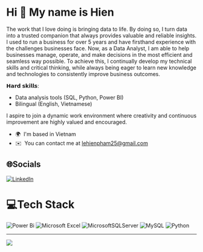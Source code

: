 Hi 👋 My name is Hien
=====================

The work that I love doing is bringing data to life. By doing so, I turn data into a trusted companion that always provides valuable and reliable insights. 
I used to run a business for over 5 years and have firsthand experience with the challenges businesses face. Now, as a Data Analyst, I am able to help businesses manage, operate, and make decisions in the most efficient and seamless way possible. To achieve this, I continually develop my technical skills and critical thinking, while always being eager to learn new knowledge and technologies to consistently improve business outcomes.

𝗛𝗮𝗿𝗱 𝘀𝗸𝗶𝗹𝗹𝘀:
- Data analysis tools (SQL, Python, Power BI)
- Bilingual (English, Vietnamese)

I aspire to join a dynamic work environment where creativity and continuous improvement are highly valued and encouraged.

*   🌍  I'm based in Vietnam
*   ✉️  You can contact me at [lehienpham25@gmail.com](mailto:lehienpham25@gmail.com)

## 🌐Socials
[![LinkedIn](https://img.shields.io/badge/LinkedIn-%230077B5.svg?logo=linkedin&logoColor=white)](https://linkedin.com/in/hienphamle) 

# 💻Tech Stack
![Power Bi](https://img.shields.io/badge/power_bi-F2C811?style=for-the-badge&logo=powerbi&logoColor=black) 	![Microsoft Excel](https://img.shields.io/badge/Microsoft_Excel-217346?style=for-the-badge&logo=microsoft-excel&logoColor=white) ![MicrosoftSQLServer](https://img.shields.io/badge/Microsoft%20SQL%20Sever-CC2927?style=for-the-badge&logo=microsoft%20sql%20server&logoColor=white) ![MySQL](https://img.shields.io/badge/mysql-%2300f.svg?style=for-the-badge&logo=mysql&logoColor=white) ![Python](https://img.shields.io/badge/python-3670A0?style=for-the-badge&logo=python&logoColor=ffdd54)

---
[![](https://visitcount.itsvg.in/api?id=HienPhamLe&icon=0&color=0)](https://visitcount.itsvg.in)

